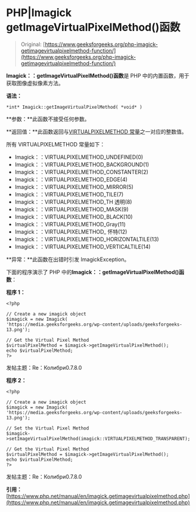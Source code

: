 # PHP|Imagick getImageVirtualPixelMethod()函数

> Original: [https://www.geeksforgeeks.org/php-imagick-getimagevirtualpixelmethod-function/](https://www.geeksforgeeks.org/php-imagick-getimagevirtualpixelmethod-function/)

**Imagick：：getImageVirtualPixelMethod()函数**是 PHP 中的内置函数，用于获取图像虚拟像素方法。

**语法：**

```
*int* Imagick::getImageVirtualPixelMethod( *void* )
```

**参数：**此函数不接受任何参数。

**返回值：**此函数返回与[VIRTUALPIXELMETHOD 常量](https://www.php.net/manual/en/imagick.constants.php#imagick.constants.virtualpixelmethod-undefined)之一对应的整数值。

所有 VIRTUALPIXELMETHOD 常量如下：

*   Imagick：：VIRTUALPIXELMETHOD_UNDEFINED(0)
*   Imagick：：VIRTUALPIXELMETHOD_BACKGROUND(1)
*   Imagick：：VIRTUALPIXELMETHOD_CONSTANTER(2)
*   Imagick：：VIRTUALPIXELMETHOD_EDGE(4)
*   Imagick：：VIRTUALPIXELMETHOD_MIRROR(5)
*   Imagick：：VIRTUALPIXELMETHOD_TILE(7)
*   Imagick：：VIRTUALPIXELMETHOD_TH 透明(8)
*   Imagick：：VIRTUALPIXELMETHOD_MASK(9)
*   Imagick：：VIRTUALPIXELMETHOD_BLACK(10)
*   Imagick：：VIRTUALPIXELMETHOD_Gray(11)
*   Imagick：：VIRTUALPIXELMETHOD_ 怀特(12)
*   Imagick：：VIRTUALPIXELMETHOD_HORIZONTALTILE(13)
*   Imagick：：VIRTUALPIXELMETHOD_VERTICALTILE(14)

**异常：**此函数在出错时引发 ImagickException。

下面的程序演示了 PHP 中的**Imagick：：getImageVirtualPixelMethod()函数**：

**程序 1：**

```
<?php

// Create a new imagick object
$imagick = new Imagick(
'https://media.geeksforgeeks.org/wp-content/uploads/geeksforgeeks-13.png');

// Get the Virtual Pixel Method
$virtualPixelMethod = $imagick->getImageVirtualPixelMethod();
echo $virtualPixelMethod;
?>
```

发帖主题：Re：Колибри0.7.8.0

**程序 2：**

```
<?php

// Create a new imagick object
$imagick = new Imagick(
'https://media.geeksforgeeks.org/wp-content/uploads/geeksforgeeks-13.png');

// Set the Virtual Pixel Method
$imagick->setImageVirtualPixelMethod(imagick::VIRTUALPIXELMETHOD_TRANSPARENT);

// Get the Virtual Pixel Method
$virtualPixelMethod = $imagick->getImageVirtualPixelMethod();
echo $virtualPixelMethod;
?>
```

发帖主题：Re：Колибри0.7.8.0

**引用：**[https://www.php.net/manual/en/imagick.getimagevirtualpixelmethod.php](https://www.php.net/manual/en/imagick.getimagevirtualpixelmethod.php)